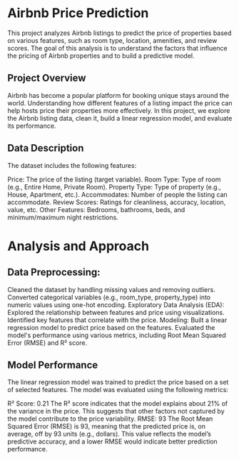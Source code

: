 # Airbnb Price Prediction

This project analyzes Airbnb listings to predict the price of properties based on various features, such as room type, location, amenities, and review scores. The goal of this analysis is to understand the factors that influence the pricing of Airbnb properties and to build a predictive model.

## Project Overview

Airbnb has become a popular platform for booking unique stays around the world. Understanding how different features of a listing impact the price can help hosts price their properties more effectively. In this project, we explore the Airbnb listing data, clean it, build a linear regression model, and evaluate its performance.

## Data Description

The dataset includes the following features:

Price: The price of the listing (target variable).
Room Type: Type of room (e.g., Entire Home, Private Room).
Property Type: Type of property (e.g., House, Apartment, etc.).
Accommodates: Number of people the listing can accommodate.
Review Scores: Ratings for cleanliness, accuracy, location, value, etc.
Other Features: Bedrooms, bathrooms, beds, and minimum/maximum night restrictions.


# Analysis and Approach

## Data Preprocessing:

Cleaned the dataset by handling missing values and removing outliers.
Converted categorical variables (e.g., room_type, property_type) into numeric values using one-hot encoding.
Exploratory Data Analysis (EDA):
Explored the relationship between features and price using visualizations.
Identified key features that correlate with the price.
Modeling:
Built a linear regression model to predict price based on the features.
Evaluated the model's performance using various metrics, including Root Mean Squared Error (RMSE) and R² score.


## Model Performance

The linear regression model was trained to predict the price based on a set of selected features. The model was evaluated using the following metrics:

R² Score: 0.21
The R² score indicates that the model explains about 21% of the variance in the price. This suggests that other factors not captured by the model contribute to the price variability.
RMSE: 93
The Root Mean Squared Error (RMSE) is 93, meaning that the predicted price is, on average, off by 93 units (e.g., dollars). This value reflects the model’s predictive accuracy, and a lower RMSE would indicate better prediction performance.
